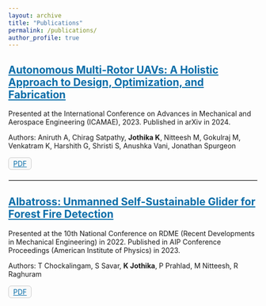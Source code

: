 ```yaml
---
layout: archive
title: "Publications"
permalink: /publications/
author_profile: true
---
```


## <a href="https://arxiv.org/abs/2401.02541" style="color: rgb(5, 108, 168);">Autonomous Multi-Rotor UAVs: A Holistic Approach to Design, Optimization, and Fabrication</a>

Presented at the International Conference on Advances in Mechanical and Aerospace Engineering (ICAMAE), 2023.  Published in arXiv in 2024. 

Authors: Aniruth A, Chirag Satpathy, **Jothika K**, Nitteesh M, Gokulraj M, Venkatram K, Harshith G, Shristi S, Anushka Vani, Jonathan Spurgeon

<div style="display: flex; flex-wrap: wrap; gap: 6px; margin-top: 15px;">
  <div style="padding: 3px 9px; font-size: 14px; border: 1px solid #ccc; border-radius: 6px; background-color: #f9f9f9;">
    <a href="https://arxiv.org/pdf/2401.02541" target="_blank" style="color: rgb(5, 108, 168);">PDF</a>
  </div>
</div>

<hr style="margin-top: 20px; border: 1px solid #ddd;">

## <a href="https://pubs.aip.org/aip/acp/article-abstract/2890/1/020003/2906913/Albatross-Unmanned-self-sustainable-glider-for?redirectedFrom=fulltext" style="color: rgb(5, 108, 168);">Albatross: Unmanned Self-Sustainable Glider for Forest Fire Detection</a>

Presented at the 10th National Conference on RDME (Recent Developments in Mechanical Engineering) in 2022. Published in AIP Conference Proceedings (American Institute of Physics) in 2023.

Authors: T Chockalingam, S Savar, **K Jothika**, P Prahlad, M Nitteesh, R Raghuram

<div style="display: flex; flex-wrap: wrap; gap: 6px; margin-top: 15px;">
  <div style="padding: 3px 9px; font-size: 14px; border: 1px solid #ccc; border-radius: 6px; background-color: #f9f9f9;">
    <a href="https://drive.google.com/file/d/13BOxn9t2oBNZ6ndPMs4mUTABepxf7QAQ/view?usp=sharing" target="_blank" style="color: rgb(5, 108, 168);">PDF</a>
  </div>
</div>
